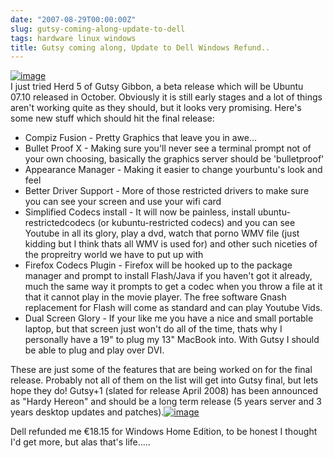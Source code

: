 ```yaml
---
date: "2007-08-29T00:00:00Z"
slug: gutsy-coming-along-update-to-dell
tags: hardware linux windows
title: Gutsy coming along, Update to Dell Windows Refund..
---
```


[![image](http://www.ubuntu.com/themes/ubuntu07/images/ubuntulogo.png)](http://www.ubuntu.com/themes/ubuntu07/images/ubuntulogo.png)  
I just tried Herd 5 of Gutsy Gibbon, a beta release which will be Ubuntu
07.10 released in October. Obviously it is still early stages and a lot
of things aren't working quite as they should, but it looks very
promising. Here's some new stuff which should hit the final release:  
-   Compiz Fusion - Pretty Graphics that leave you in awe...
-   Bullet Proof X - Making sure you'll never see a terminal prompt not
    of your own choosing, basically the graphics server should be
    'bulletproof'
-   Appearance Manager - Making it easier to change yourbuntu's look and
    feel
-   Better Driver Support - More of those restricted drivers to make
    sure you can see your screen and use your wifi card
-   Simplified Codecs install - It will now be painless, install
    ubuntu-restrictedcodecs (or kubuntu-restricted codecs) and you can
    see Youtube in all its glory, play a dvd, watch that porno WMV file
    (just kidding but I think thats all WMV is used for) and other such
    niceties of the propreitry world we have to put up with
-   Firefox Codecs Plugin - Firefox will be hooked up to the package
    manager and prompt to install Flash/Java if you haven't got it
    already, much the same way it prompts to get a codec when you throw
    a file at it that it cannot play in the movie player. The free
    software Gnash replacement for Flash will come as standard and can
    play Youtube Vids.
-   Dual Screen Glory - If your like me you have a nice and small
    portable laptop, but that screen just won't do all of the time,
    thats why I personally have a 19" to plug my 13" MacBook into. With
    Gutsy I should be able to plug and play over DVI.

These are just some of the features that are being worked on for the
final release. Probably not all of them on the list will get into Gutsy
final, but lets hope they do! Gutsy+1 (slated for release April 2008)
has been announced as "Hardy Hereon" and should be a long term release
(5 years server and 3 years desktop updates and
patches).[![image](http://blog.kir.com/archives/dell_logo2.jpg)](http://blog.kir.com/archives/dell_logo2.jpg)  
  
Dell refunded me €18.15 for Windows Home Edition, to be honest I thought
I'd get more, but alas that's life.....
